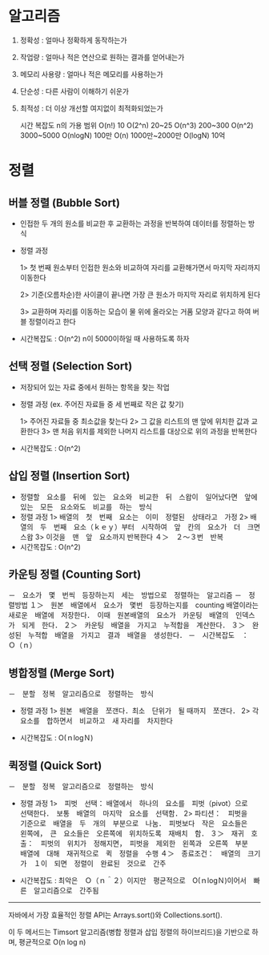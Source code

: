 # 알고리즘

1) 정확성 : 얼마나 정확하게 동작하는가
2) 작업량 : 얼마나 적은 연산으로 원하는 결과를 얻어내는가
3) 메모리 사용량 : 얼마나 적은 메모리를 사용하는가
4) 단순성 : 다른 사람이 이해하기 쉬운가
5) 최적성 : 더 이상 개선할 여지없이 최적화되었는가

    시간 복잡도     n의 가용 범위
    O(n!)           10
    O(2^n)          20~25
    O(n^3)          200~300
    O(n^2)          3000~5000
    O(nlogN)        100만
    O(n)            1000만~2000만
    O(logN)         10억


# 정렬

## 버블 정렬 (Bubble Sort)

- 인접한 두 개의 원소를 비교한 후 교환하는 과정을 반복하여 데이터를 정렬하는 방식
- 정렬 과정

	1> 첫 번째 원소부터 인접한 원소와 비교하여 자리를 교환해가면서 마지막 자리까지 이동한다

	2> 기준(오름차순)한 사이클이 끝나면 가장 큰 원소가 마지막 자리로 위치하게 된다

	3> 교환하며 자리를 이동하는 모습이 물 위에 올라오는 거품 모양과 같다고 하여 버블 정렬이라고 한다
- 시간복잡도 : O(n^2)   n이 5000이하일 때 사용하도록 하자

## 선택 정렬 (Selection Sort)

- 저장되어 있는 자료 중에서 원하는 항목을 찾는 작업
- 정렬 과정 (ex. 주어진 자료들 중 세 번째로 작은 값 찾기)

	1> 주어진 자료들 중 최소값을 찾는다
	2> 그 값을 리스트의 맨 앞에 위치한 값과 교환한다
	3> 맨 처음 위치를 제외한 나머지 리스트를 대상으로 위의 과정을 반복한다
- 시간복잡도 : O(n^2)

## 삽입 정렬 (Insertion Sort)

- 정렬할　요소를　뒤에　있는　요소와　비교한　뒤　스왑이　일어났다면　앞에　있는　모든　요소와도　비교를　하는　방식
- 정렬 과정 
	1> 배열의　첫　번째　요소는　이미　정렬된　상태라고　가정
	2> 배열의　두　번째　요소（ｋｅｙ）부터　시작하여　앞　칸의　요소가　더　크면　스왑
	3> 이것을　맨　앞　요소까지 반복한다
	４＞　２～３번　반복
- 시간목잡도 : O(n^2)

## 카운팅 정렬 (Counting Sort)

－　요소가　몇　번씩　등장하는지　세는　방법으로　정렬하는　알고리즘
－　정렬방법
	１＞　원본　배열에서　요소가　몇번　등장하는지를　counting 배열이라는　새로운　배열에　저장한다．　이때　원본배열의　요소가　카운팅　배열의　인덱스가　되게　한다．
	２＞　카운팅　배열을　가지고　누적합을　계산한다．
	３＞　완성된　누적합　배열을　가지고　결과　배열을　생성한다．
－　시간복잡도　：　Ｏ（ｎ）

## 병합정렬 (Merge Sort)

－　분할　정복　알고리즘으로　정렬하는　방식
- 정렬 과정
	1> 원본　배열을　쪼갠다．최소　단위가　될 때까지　쪼갠다．
	2> 각　요소를　합하면서　비교하고　새 자리를　차지한다

- 시간복잡도 : O(ｎlogＮ)

## 퀵정렬 (Quick Sort)

－　분할　정복　알고리즘으로　정렬하는　방식
- 정렬 과정
	1>　피벗　선택： 배열에서　하나의　요소를　피벗（pivot）으로　선택한다．　보통　배열의　마지막　요소를　선택함．
	2> 파티션：　피벗을　기준으로　배열을　두　개의　부분으로　나눔．　피벗보다　작은　요소들은　왼쪽에，　큰　요소들은　오른쪽에　위치하도록　재배치　함．
	３＞　재귀　호출：　피벗의　위치가　정해지면，　피벗을　제외한　왼쪽과　오른쪽　부분　배열에　대해　재귀적으로　퀵　정렬을　수행
	４＞　종료조건：　배열의　크기가　１이　되면　정렬이　완료된　것으로　간주

- 시간복잡도 : 최악은　Ｏ（ｎ＾２）이지만　평균적으로　O(ｎlogＮ)이어서　빠른　알고리즘으로　간주됨

----------------------------------------------------------------------------------------------------------------------------------------------------------------

자바에서 가장 효율적인 정렬 API는 Arrays.sort()와 Collections.sort().

이 두 메서드는 Timsort 알고리즘(병합 정렬과 삽입 정렬의 하이브리드)을 기반으로 하며, 평균적으로 O(n log n)